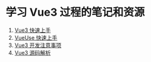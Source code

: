 # 学习 Vue3 过程的笔记和资源

1. [Vue3 快速上手](/articles/Vue3/Vue3快速上手.md)
2. [VueUse 快速上手](/articles/Vue3/VueUse快速上手.md)
3. [Vue3 开发注意事项](/articles/Vue3/Vue3开发注意事项.md)
4. [Vue3 源码解析](/articles/Vue3/Vue3源码解析/index.md)
